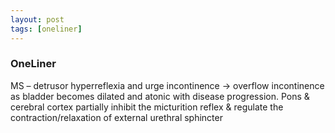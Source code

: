 ```yaml
---
layout: post
tags: [oneliner]
---
```



### OneLiner

MS – detrusor hyperreflexia and urge incontinence -> overflow incontinence as bladder becomes dilated and atonic with disease progression. Pons & cerebral cortex partially inhibit the micturition reflex & regulate the contraction/relaxation of external urethral sphincter
